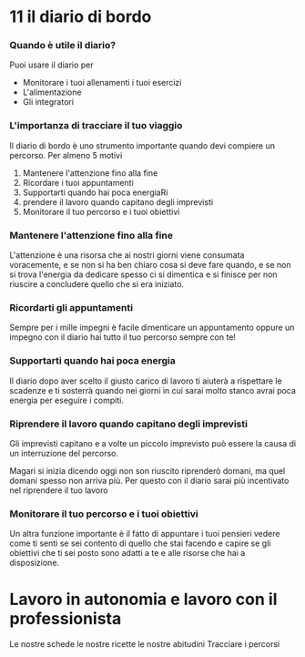 # 11 il diario di bordo

### Quando è utile il diario?
Puoi usare il diario per 
- Monitorare i tuoi allenamenti i tuoi esercizi
- L'alimentazione
- Gli integratori

### L'importanza di tracciare il tuo viaggio

Il diario di bordo è uno strumento importante quando devi compiere un percorso. 
Per almeno 5 motivi

 1. Mantenere l'attenzione fino alla fine 
 2. Ricordare i tuoi appuntamenti 
 3. Supportarti quando hai poca energiaRi
 4. prendere il lavoro quando capitano degli imprevisti
 5. Monitorare il tuo percorso e i tuoi obiettivi
 

###  Mantenere l'attenzione fino alla fine
L'attenzione è una risorsa che ai nostri giorni viene consumata voracemente, e se non si ha ben chiaro cosa si deve fare quando, e se non si trova l'energia da dedicare spesso ci si dimentica e si finisce per non riuscire a concludere quello che si era iniziato.

### Ricordarti gli appuntamenti
Sempre per i mille impegni è facile dimenticare un appuntamento oppure un impegno con il diario hai tutto il tuo percorso sempre con te!

### Supportarti quando hai poca energia
 
Il diario dopo aver scelto il giusto carico di lavoro ti aiuterà 
a rispettare le scadenze e ti sosterrà quando nei giorni in cui sarai molto stanco avrai poca energia per eseguire i compiti.

### Riprendere il lavoro quando capitano degli imprevisti
Gli imprevisti capitano e a volte un piccolo imprevisto può  essere la causa di un interruzione del percorso.

Magari si inizia dicendo oggi non son riuscito riprenderò domani, ma quel domani spesso non arriva più. 
Per questo con il diario sarai più incentivato nel riprendere il tuo lavoro 

###  Monitorare il tuo percorso e i tuoi obiettivi

Un altra funzione importante è il fatto di appuntare i tuoi pensieri vedere come ti senti se sei contento di quello che stai facendo e capire se gli obiettivi che ti sei posto sono adatti a te e alle risorse che hai a disposizione.


# Lavoro in autonomia e lavoro con il professionista

Le nostre schede 
le nostre ricette 
le nostre abitudini
Tracciare i percorsi









<!--stackedit_data:
eyJoaXN0b3J5IjpbLTc0ODY3NzE0LDE4MDc2MTM2NDAsNjk5MT
AwMTA1LDE5MDkxMjg1OTEsMTI4Mjg0MjIzMF19
-->